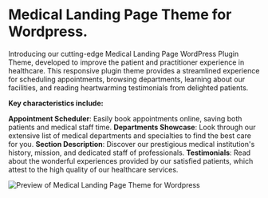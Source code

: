 # Medical Landing Page Theme for Wordpress.


Introducing our cutting-edge Medical Landing Page WordPress Plugin Theme, developed to improve the patient and practitioner experience in healthcare. This responsive plugin theme provides a streamlined experience for scheduling appointments, browsing departments, learning about our facilities, and reading heartwarming testimonials from delighted patients.

**Key characteristics include:**

**Appointment Scheduler**: Easily book appointments online, saving both patients and medical staff time.
**Departments Showcase**: Look through our extensive list of medical departments and specialties to find the best care for you.
**Section Description**: Discover our prestigious medical institution's history, mission, and dedicated staff of professionals.
**Testimonials**: Read about the wonderful experiences provided by our satisfied patients, which attest to the high quality of our healthcare services.

<img src="https://i.ibb.co/jvRCtPB/screenshot.png" alt="Preview of Medical Landing Page Theme for Wordpress " border="0"></a>
